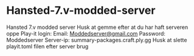 # Hansted-7.v-modded-server
Hansted 7.v modded server
Husk at gemme efter at du har haft serveren oppe
Play-it login:
Email: Moddedserver@gmail.com
Password: Moddedserver
Server-ip: summary-packages.craft.ply.gg
Husk at slette playit.toml filen efter server brug
